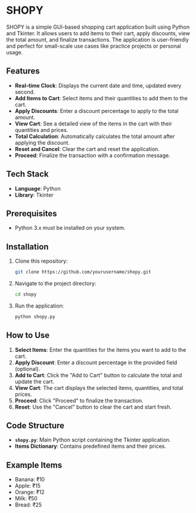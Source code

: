 
# SHOPY

SHOPY is a simple GUI-based shopping cart application built using Python and Tkinter. It allows users to add items to their cart, apply discounts, view the total amount, and finalize transactions. The application is user-friendly and perfect for small-scale use cases like practice projects or personal usage.

## Features
- **Real-time Clock**: Displays the current date and time, updated every second.
- **Add Items to Cart**: Select items and their quantities to add them to the cart.
- **Apply Discounts**: Enter a discount percentage to apply to the total amount.
- **View Cart**: See a detailed view of the items in the cart with their quantities and prices.
- **Total Calculation**: Automatically calculates the total amount after applying the discount.
- **Reset and Cancel**: Clear the cart and reset the application.
- **Proceed**: Finalize the transaction with a confirmation message.

## Tech Stack
- **Language**: Python
- **Library**: Tkinter

## Prerequisites
- Python 3.x must be installed on your system.

## Installation
1. Clone this repository:
   ```bash
   git clone https://github.com/yourusername/shopy.git
   ```
2. Navigate to the project directory:
   ```bash
   cd shopy
   ```
3. Run the application:
   ```bash
   python shopy.py
   ```

## How to Use
1. **Select Items**: Enter the quantities for the items you want to add to the cart.
2. **Apply Discount**: Enter a discount percentage in the provided field (optional).
3. **Add to Cart**: Click the "Add to Cart" button to calculate the total and update the cart.
4. **View Cart**: The cart displays the selected items, quantities, and total prices.
5. **Proceed**: Click "Proceed" to finalize the transaction.
6. **Reset**: Use the "Cancel" button to clear the cart and start fresh.

## Code Structure
- **`shopy.py`**: Main Python script containing the Tkinter application.
- **Items Dictionary**: Contains predefined items and their prices.

## Example Items
- Banana: ₹10
- Apple: ₹15
- Orange: ₹12
- Milk: ₹50
- Bread: ₹25

